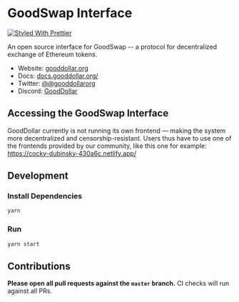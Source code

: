# GoodSwap Interface

[![Styled With Prettier](https://img.shields.io/badge/code_style-prettier-ff69b4.svg)](https://prettier.io/)

An open source interface for GoodSwap -- a protocol for decentralized exchange of Ethereum tokens.

- Website: [gooddollar.org](https://gooddollar.org/)
- Docs: [docs.gooddollar.org/](https://docs.gooddollar.org/)
- Twitter: [@@gooddollarorg](https://twitter.com/gooddollarorg?ref_src=twsrc%5Egoogle%7Ctwcamp%5Eserp%7Ctwgr%5Eauthor)
- Discord: [GoodDollar](https://discord.gg/94g9svgz)

## Accessing the GoodSwap Interface

GoodDollar currently is not running its own frontend — making the system more decentralized and censorship-resistant.
Users thus have to use one of the frontends provided by our community, like this one for example:
https://cocky-dubinsky-430a6c.netlify.app/ 

## Development

### Install Dependencies

```bash
yarn
```

### Run

```bash
yarn start
```

## Contributions

**Please open all pull requests against the `master` branch.**
CI checks will run against all PRs.

